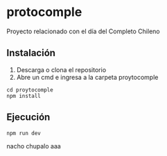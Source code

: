 # protocomple
Proyecto relacionado con el día del Completo Chileno

## Instalación
1. Descarga o clona el repositorio
2. Abre un cmd e ingresa a la carpeta proytocomple
```console
cd proytocomple
npm install
```
## Ejecución
```console
npm run dev
```
nacho chupalo
aaa